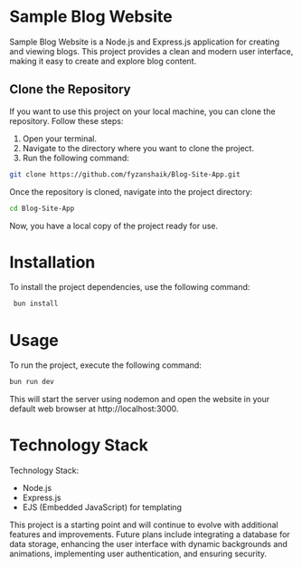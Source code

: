 

# Sample Blog Website

 Sample Blog Website is a Node.js and Express.js application for creating and viewing blogs. This project provides a clean and modern user interface, making it easy to create and explore blog content.

## Clone the Repository

If you want to use this project on your local machine, you can clone the repository. Follow these steps:

1. Open your terminal.
2. Navigate to the directory where you want to clone the project.
3. Run the following command:

```bash
git clone https://github.com/fyzanshaik/Blog-Site-App.git
```
Once the repository is cloned, navigate into the project directory:
```bash
cd Blog-Site-App
```
Now, you have a local copy of the project ready for use.

# Installation

 To install the project dependencies, use the following command:

 ```bash
  bun install
 ```

# Usage

 To run the project, execute the following command:

 ```bash
 bun run dev
 ```
This will start the server using nodemon and open the website in your default web browser at http://localhost:3000.

# Technology Stack

Technology Stack:
- Node.js
- Express.js
- EJS (Embedded JavaScript) for templating

 This project is a starting point and will continue to evolve with additional features and improvements. Future plans include integrating a database for data storage, enhancing the user interface with dynamic backgrounds and animations, implementing user authentication, and ensuring security.
